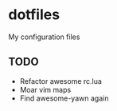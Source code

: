 # dotfiles

My configuration files

## TODO

- Refactor awesome rc.lua
- Moar vim maps
- Find awesome-yawn again
